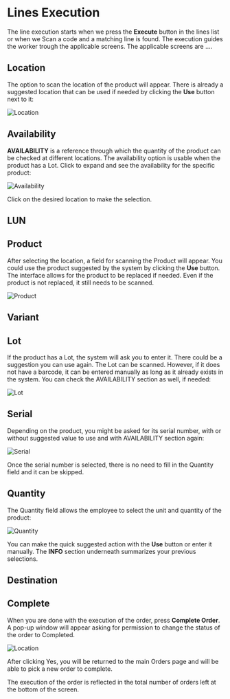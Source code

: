 # Lines Execution

The line execution starts when we press the <b>Execute</b> button in the lines list or when we Scan a code and a matching line is found.
The execution guides the worker trough the applicable screens. The applicable screens are ....

## Location

The option to scan the location of the product will appear. There is already a suggested location that can be used if needed by clicking the <b>Use</b> button next to it:

![Location](pictures/order-location.png)

## Availability

<b>AVAILABILITY</b> is a reference through which the quantity of the product can be checked at different locations. The availability option is usable when the product has a Lot. Click to expand and see the availability for the specific product:

![Availability](pictures/order-availability.png)

Click on the desired location to make the selection.

## LUN



## Product

After selecting the location, a field for scanning the Product will appear. You could use the product suggested by the system by clicking the <b>Use</b> button. The interface allows for the product to be replaced if needed.
Even if the product is not replaced, it still needs to be scanned.

![Product](pictures/order-product.png)

## Variant


## Lot

If the product has a Lot, the system will ask you to enter it. There could be a suggestion you can use again. The Lot can be scanned. However, if it does not have a barcode, it can be entered manually as long as it already exists in the system. You can check the AVAILABILITY section as well, if needed:

![Lot](pictures/order-lot.png)

## Serial

Depending on the product, you might be asked for its serial number, with or without suggested value to use and with AVAILABILITY section again:

![Serial](pictures/order-serial.png)

Once the serial number is selected, there is no need to fill in the Quantity field and it can be skipped.

## Quantity

The Quantity field allows the employee to select the unit and quantity of the product:

![Quantity](pictures/order-quantity.png)

You can make the quick suggested action with the <b>Use</b> button or enter it manually. The <b>INFO</b> section underneath summarizes your previous selections.

## Destination

## Complete

When you are done with the execution of the order, press <b>Complete Order</b>.
A pop-up window will appear asking for permission to change the status of the order to Completed.

![Location](pictures/order-complete.png)

After clicking Yes, you will be returned to the main Orders page and will be able to pick a new order to complete.

The execution of the order is reflected in the total number of orders left at the bottom of the screen.
